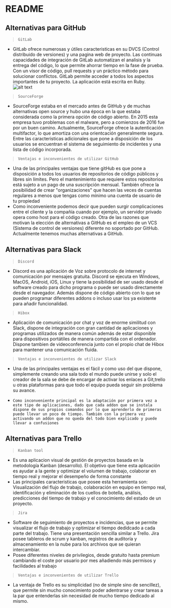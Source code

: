 # README #
## Alternativas para GitHub ##
>     GitLab

-  	GitLab ofrece numerosas y útiles caracteristicas en su DVCS (Control 	distribuido de versiones) y una pagina web de proyecto. Las continuas 	capacidades de integración de GitLab automatizan el analisis y la entrega del 	código, lo que permite ahorrar tiempo en la fase de prueba. Con un visor de 	código, pull requests y un práctico método para solucionar conflictos. GitLab 	permite acceder a todos los aspectos importantes de tu proyecto. La 	aplicación está escrita en Ruby.
![alt text](https://github.com/desarrolloagiluja/practica1/tree/Develop/Alternativas/imagenes/slack1.png "texto") 
  
>     SourceForge

-   SourceForge estaba en el mercado antes de GitHub y de muchas alternativas open source y hubo una época en la que estaba considerada como la primera opción de código abierto. En 2015 esta empresa tuvo problemas con el malware, pero a comienzos de 2016 fue por un buen camino. Actualmente, SourceForge ofrece la autenticación multifactor, lo que amortiza con una orientcación  generalmente segura. Entre las caracteristicas adicionales que pone a disposición de los usuarios se encuentran el sistema de seguimiento de incidentes y una lista de código incorporada. 
    
>     Ventajas e inconvenientes de utilizar GitHub

-   Una de las principales ventajas que tiene gitHub es que pone a disposición a todos los usuarios de repositorios de código públicos y libres sin límites. Pero el mantenimiento que requiere estos repositorios está sujeto a un pago de una suscripción mensual. También ofrece la posibilidad de crear "organizaciones" que hacen las veces de cuentas regulares a menos que tengas como mínimo una cuenta de usuario de tu propiedad
-   Como inconveniente podemos decir que pueden surgir complicaciones entre el cliente y la compañía cuando por ejemplo, un servidor privado opera como host para el código creado. Otra de las razones que motivan la elección de alternativas a GitHub es el empleo de un VCS (Sistema de control de versiones) diferente no soportado por GitHub. Actualmente tenemos muchas alternativas a GitHub. 


## Alternativas para Slack ##
>     Discord

-   Discord es una aplicación de Voz sobre protocolo de internet y comunicación por mensajes gratuita. Discord se ejecuta en Windows, MacOS, Android, iOS, Linux y tiene la posibilidad de ser usado desde el software creado para dicho programa o puede ser usado directamente desde el navegador. Además dispone de código abierto con lo que se pueden programar diferentes addons o incluso usar los ya existente para añadir funcionalidad.

>     Hibox

-   Aplicación de comunicación por chat y voz de enorme similitud con Slack, dispone de integración con gran cantidad de aplicaciones y programas utilizados de manera común además de estar disponible para dispositivos portátiles de manera compartida con el ordenador. Dispone tambien de videoconferencia junto con el propio chat de Hibox para mantener una comunicación fluida.

>     Ventajas e inconvenientes de utilizar Slack

-   Una de las principales ventajas es el fácil y como uso del que dispone, simplemente creando una sala todo el mundo puede unirse y solo el creador de la sala se debe de encargar de activar los enlaces a Git,trello u otras plataformas para que todo el equipo pueda seguir sin problema su avance.
-     Como inconveniente principal es la adaptación por primera vez a este tipo de aplicaciones, dado que cada addon que se instala dispone de sus propios comandos por lo que aprenderlo de primeras puede llevar un poco de tiempo. También con la primera vez activando un addon que no queda del todo bien explicado y puede llevar a confusiones

## Alternativas para Trello ##
>     Kanban tool

-   Es una aplicacion visual de gestión de proyectos basada en la metodología Kanban (desarrollo). El objetivo que tiene esta aplicación  es ayudar a la gente y optimizar el volumen de trabajo, colaborar en tiempo real y mejorar el desempeño de forma constante
-    Las principales caracteristicas que posee esta herramienta son: Visualización del flujo de trabajo, colaboración en equipo en tiempo real, identificación y eliminación de los cuellos de botella, análisis, predicciones del tiempo de trabajo y el conocimiento del estado de un proyecto.  

>     Jira

-   Software de seguimiento de proyectos e incidencias, que se permite visualizar el flujo de trabajo y optimizar el tiempo dedidcado a cada parte del trabajo. Tiene una presentación sencilla similar a Trello. Jira posee tableros de scrum y kanban, registros de auditoría y almacenamiento en la nube para los archivos que se quieran intercambiar.
-   Posee diferentes niveles de privilegios, desde gratuito hasta premium cambiando el coste por usuario por mes añadiendo más permisos y facilidades al trabajo

>     Ventajas e inconvenientes de utilizar Trello

-   La ventaja de Trello es su simplicidad (no de simple sino de sencillez), que permite sin mucho conocimiento poder adentrarse y crear tareas a la par que entenderlas sin necesidad de mucho tiempo dedicado al mismo.


